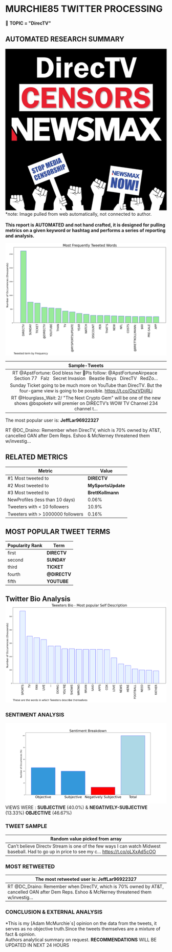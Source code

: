 # MURCHIE85 TWITTER PROCESSING 
&#x1F34E; **TOPIC = "DirecTV"**

## AUTOMATED RESEARCH SUMMARY

![image](assets/2023-04-11hashtagImage.png)*note: Image pulled from web automatically, not connected to author.
<br></br>
<b> This report is AUTOMATED and not hand crafted, it is designed for pulling metrics on a given keyword or hashtag and performs a series of reporting and analysis.</b>



![image](assets/2023-04-11TWEETS.png)



|                **Sample-Tweets**        |
| :-------------: |
| RT @ApstFortune: God bless her 🥰Pls follow: @ApstFortuneAirpeace   Section 77   Falz   Secret Invasion   Beastie Boys   DirecTV   RedZo… |
| Sunday Ticket going to be much more on YouTube than DirecTV. But the four-game view is going to be possible. https://t.co/OszVDijRLj |
| RT @Hourglass_Wait: 2/ "The Next Crypto Gem"  will be one of the new shows @bspoketv will premier on DIRECTV’s WOW TV Channel 234 channel t… |

The most popular user is: **JeffLar96922327**
<div class="alert alert-block alert-danger"> RT @DC_Draino: Remember when DirecTV, which is 70% owned by AT&amp;T, cancelled OAN after Dem Reps. Eshoo &amp; McNerney threatened them w/investig…</div>

## RELATED METRICS<br>
| Metric | Value |
| ------------- | ------------- |
| #1 Most tweeted to  | **DIRECTV** |
| #2 Most tweeted to  | **MySportsUpdate** |
| #3 Most tweeted to  | **BrettKollmann** |
| NewProfiles (less than 10 days) | 0.06%  |
| Tweeters with < 10 followers  | 10.9%|
| Tweeters with > 1000000 followers  | 0.16%  |



## MOST POPULAR TWEET TERMS 


| Popularity Rank  | Term |
| ------------- | ------------- |
| first  | **DIRECTV**  |
| second  | **SUNDAY**  |
| third  | **TICKET** |
| fourth  | **@DIRECTV**  |
| fifth  | **YOUTUBE**  |


## Twitter Bio Analysis![image](assets/2023-04-11BIO.png)
### SENTIMENT ANALYSIS
![image](assets/2023-04-11sentiment.png)
VIEWS WERE : **SUBJECTIVE**  (40.0%) & **NEGATIVELY-SUBJECTIVE** (13.33%) **OBJECTIVE** (46.67%)

### TWEET SAMPLE 
| Random value picked from array |
| ------------- |
|Can’t believe Directv Stream is one of the few ways I can watch Midwest baseball. Had to go up in price to see my c… https://t.co/oLXxAd5cOO |

### MOST RETWEETED 

| The most retweeted user is: **JeffLar96922327**  |
| ------------- |
| RT @DC_Draino: Remember when DirecTV, which is 70% owned by AT&amp;T, cancelled OAN after Dem Reps. Eshoo &amp; McNerney threatened them w/investig… |

### CONCLUSION & EXTERNAL ANALYSIS

*This is my [Adam McMurchie`s] opinion on the data from the tweets, it serves as no objective truth.Since the tweets themselves are a mixture of fact & opinion.<br>
Authors analytical summary on request.
**RECOMMENDATIONS** WILL BE UPDATED IN NEXT  24 HOURS <br>